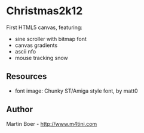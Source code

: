 # Christmas2k12
First HTML5 canvas, featuring:
* sine scroller with bitmap font
* canvas gradients
* ascii nfo
* mouse tracking snow

## Resources
* font image: Chunky ST/Amiga style font, by matt0

## Author
Martin Boer - http://www.m4tini.com